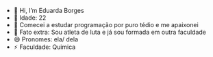 - 👋 Hi, I’m Eduarda Borges 
- 👀 Idade: 22
- 🌱 Comecei a estudar programação por puro tédio e me apaixonei 
- 💞️ Fato extra: Sou atleta de luta e já sou formada em outra faculdade
- 😄 Pronomes: ela/ dela 
- ⚡ Faculdade: Quimica 

<!---
EduardaBorgess/EduardaBorgess is a ✨ special ✨ repository because its `README.md` (this file) appears on your GitHub profile.
You can click the Preview link to take a look at your changes.
--->
